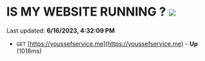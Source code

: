 # IS MY WEBSITE RUNNING ? [![](https://img.shields.io/static/v1?label=Sponsor&message=%E2%9D%A4&logo=GitHub&color=%23fe8e86)](https://github.com/sponsors/<username>)

Last updated: **6/16/2023, 4:32:09 PM**

- `GET` [https://youssefservice.me](https://youssefservice.me) - **Up** (1018ms)
